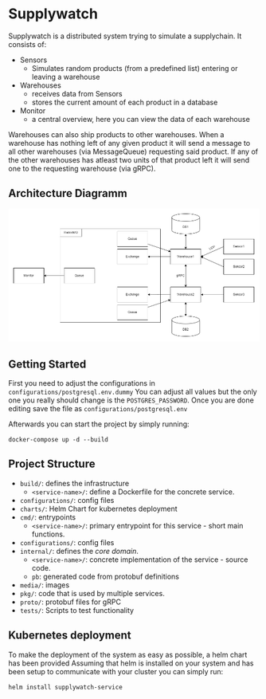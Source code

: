 # Supplywatch

Supplywatch is a distributed system trying to simulate a supplychain.
It consists of:

* Sensors
    * Simulates random products (from a predefined list) entering or leaving a warehouse
* Warehouses
    * receives data from Sensors
    * stores the current amount of each product in a database
* Monitor
    * a central overview, here you can view the data of each warehouse

Warehouses can also ship products to other warehouses. When a warehouse has nothing left of any given product it will send
a message to all other warehouses (via MessageQueue) requesting said product. If any of the other warehouses has atleast
two units of that product left it will send one to the requesting warehouse (via gRPC).

## Architecture Diagramm

![Architecture Diagramm](media/images/architecture.png)

## Getting Started

First you need to adjust the configurations in `configurations/postgresql.env.dummy`
You can adjust all values but the only one you really should change is the `POSTGRES_PASSWORD`.
Once you are done editing save the file as `configurations/postgresql.env`

Afterwards you can start the project by simply running:

```
docker-compose up -d --build
```

## Project Structure

* `build/`: defines the infrastructure
  * `<service-name>/`: define a Dockerfile for the concrete service.
* `configurations/`: config files
* `charts/`: Helm Chart for kubernetes deployment
* `cmd/`: entrypoints
  * `<service-name>/`: primary entrypoint for this service - short main functions.
* `configurations/`: config files
* `internal/`: defines the _core domain_.
  * `<service-name>/`: concrete implementation of the service - source code.
  * `pb`: generated code from protobuf definitions
* `media/`: images
* `pkg/`: code that is used by multiple services.
* `proto/`: protobuf files for gRPC
* `tests/`: Scripts to test functionality

## Kubernetes deployment

To make the deployment of the system as easy as possible, a helm chart has been provided
Assuming that helm is installed on your system and has been setup to communicate with your cluster you can simply run:

```
helm install supplywatch-service
```
